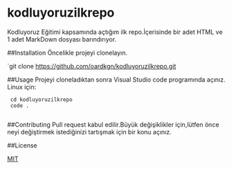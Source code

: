# kodluyoruzilkrepo
Kodluyoruz Eğitimi kapsamında açtığım ilk repo.İçerisinde bir adet HTML ve 1 adet MarkDown dosyası barındırıyor.

##Installation
Öncelikle projeyi clonelayın.[][def]

[def]: https://github.com/oardkgn/kodluyoruzilkrepo.git
`git clone https://github.com/oardkgn/kodluyoruzilkrepo.git

##Usage
Projeyi cloneladıktan sonra Visual Studio code programında açınız.
Linux için:
```
 cd kodluyoruzilkrepo
 code .
 
 ```

 ##Contributing
 Pull request kabul edilir.Büyük değişiklikler için,lütfen önce neyi değiştirmek istediğinizi tartışmak için bir konu açınız.

 ##License

  [MIT][def2]

[def2]: LICENSE